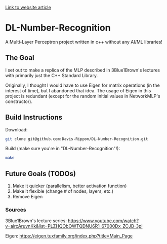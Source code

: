 [Link to website article](https://davisrippon.com/posts/making-a-libraryless-MLP/)

# DL-Number-Recognition
A Multi-Layer Perceptron project written in c++ without any AI/ML libraries!

## The Goal
I set out to make a replica of the MLP described in 3Blue1Brown's lectures with primarily just the C++ Standard Library. 

Originally, I thought I would have to use Eigen for matrix operations (in the interest of time), but I abandoned that idea. 
The usage of Eigen in this project is redundant (except for the random initial values in NetworkMLP's constructor).

## Build Instructions
Download:

```bash
git clone git@github.com:Davis-Rippon/DL-Number-Recognition.git
```

Build (make sure you're in "DL-Number-Recognition"!):
```bash
make
```


## Future Goals (TODOs)
1. Make it quicker (parallelism, better activation function)
2. Make it flexible (change # of nodes, layers, etc.)
3. Remove Eigen

### Sources
3Blue1Brown's lecture series:
https://www.youtube.com/watch?v=aircAruvnKk&list=PLZHQObOWTQDNU6R1_67000Dx_ZCJB-3pi

Eigen:
https://eigen.tuxfamily.org/index.php?title=Main_Page
